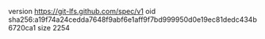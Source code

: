 version https://git-lfs.github.com/spec/v1
oid sha256:a19f74a24cedda7648f9abf6e1aff9f7bd999950d0e19ec81dedc434b6720ca1
size 2254
